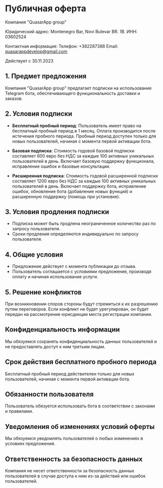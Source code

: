 # Публичная оферта

Компания "QuasarApp group"

Юридический адрес: Montenegro Bar, Novi Bulevar BR. 1B. 
ИНН: 03602524

Контактная информация:
Телефон: +382287388
Email: quasarappdevelop@gmail.com

Действует с 30.11.2023

## 1. Предмет предложения

Компания "QuasarApp group" предлагает подписки на использование Telegram бота, обеспечивающего функциональность доставки и заказов.

## 2. Условия подписки

- **Бесплатный пробный период**: Пользователь имеет право на бесплатный пробный период в 1 месяц. Оплата производится после истечения пробного периода. Пробный период доступен только для новых пользователей, начиная с момента первой активации бота.

- **Базовая подписка**: Стоимость годовой базовой подписки составляет 600 евро без НДС за каждые 100 активных уникальных пользователей в день. Включает базовую поддержку функционала, исправление ошибок и базовые консультации.

- **Расширенная подписка**: Стоимость годовой расширенной подписки составляет 1200 евро без НДС за каждые 100 активных уникальных пользователей в день. Включает поддержку бота, исправление ошибок, обновление бота (добавление новых функций) и расширенную поддержку (помощь при установке).

## 3. Условия продления подписки

- Подписка может быть продлена неограниченное количество раз по запросу пользователя.
- Cроки продления определяются индивидуально по запросу пользователя.

## 4. Общие условия

- Предложение действует с момента публикации до отзыва.
- Пользователь соглашается с условиями предложения, производя оплату и начиная использование услуги.

## 5. Решение конфликтов

При возникновении споров стороны будут стремиться к их разрешению путем переговоров. Если конфликт не будет урегулирован, он будет передан на рассмотрение юрисдикции места регистрации компании.

## Конфиденциальность информации

Мы обязуемся сохранять конфиденциальность данных пользователей и не предоставлять доступ к ним третьим лицам.

## Срок действия бесплатного пробного периода

Бесплатный пробный период действителен только для новых пользователей, начиная с момента первой активации бота.

## Обязанности пользователя

Пользователь обязуется использовать бота в соответствии с законами и правилами.

## Уведомления об изменениях условий оферты

Мы обязуемся уведомлять пользователей о любых изменениях в условиях предложения.

## Ответственность за безопасность данных

Компания не несет ответственности за безопасность данных пользователей в случае доступа к ним из-за действий или ошибок пользователей.
